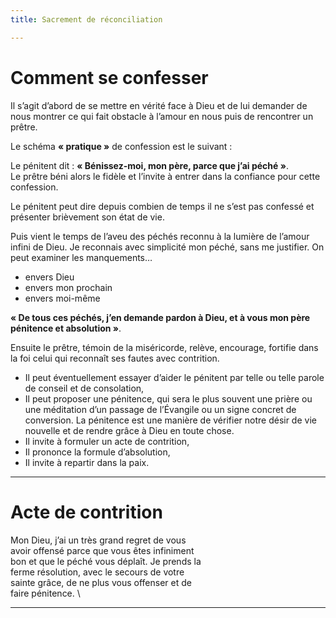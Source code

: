 ```yaml
---
title: Sacrement de réconciliation

---
```


# Comment se confesser


Il s’agit d’abord de se mettre en vérité face à Dieu et de lui demander de nous montrer ce qui fait obstacle à l’amour en nous puis de rencontrer un prêtre.

Le schéma **« pratique »** de confession est le suivant :

Le pénitent dit : **« Bénissez-moi, mon père, parce que j’ai péché »**. \
Le prêtre béni alors le fidèle et l’invite à entrer dans la confiance pour cette confession.

Le pénitent peut dire depuis combien de temps il ne s’est pas confessé et présenter brièvement son état de vie.

Puis vient le temps de l’aveu des péchés reconnu à la lumière de l’amour infini de Dieu. Je reconnais avec simplicité mon péché, sans me justifier. On peut examiner les manquements… 

+ envers Dieu 
+ envers mon prochain
+ envers moi-même

**« De tous ces péchés, j’en demande pardon à Dieu, et à vous mon père pénitence et absolution »**. 

Ensuite le prêtre, témoin de la miséricorde, relève, encourage, fortifie dans la foi celui qui reconnaît ses fautes avec contrition.

+ Il peut éventuellement essayer d’aider le pénitent par telle ou telle parole de conseil et de consolation,
+ Il peut proposer une pénitence, qui sera le plus souvent une prière ou une méditation d’un passage de l’Évangile ou un signe concret de conversion. La pénitence est une manière de vérifier notre désir de vie nouvelle et de rendre grâce à Dieu en toute chose.
+ Il invite à formuler un acte de contrition,
+ Il prononce la formule d’absolution,
+ Il invite à repartir dans la paix.

---

# Acte de contrition

Mon Dieu, j’ai un très grand regret de vous \
avoir offensé parce que vous êtes infiniment \
bon et que le péché vous déplaît. Je prends la \
ferme résolution, avec le secours de votre \
sainte grâce, de ne plus vous offenser et de \
faire pénitence. \

---

